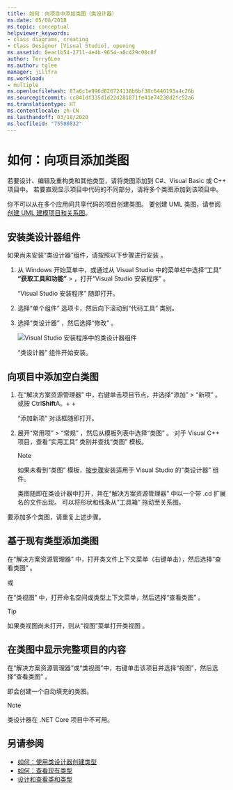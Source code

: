 ```yaml
---
title: 如何：向项目中添加类图（类设计器）
ms.date: 05/08/2018
ms.topic: conceptual
helpviewer_keywords:
- class diagrams, creating
- Class Designer [Visual Studio], opening
ms.assetid: 0eac1b54-2711-4e4b-9654-a0c429c08c8f
author: TerryGLee
ms.author: tglee
manager: jillfra
ms.workload:
- multiple
ms.openlocfilehash: 87a6c1e996d820724138b6bf38c6440193a4c26b
ms.sourcegitcommit: cc841df335d1d22d281871fe41e74238d2fc52a6
ms.translationtype: HT
ms.contentlocale: zh-CN
ms.lasthandoff: 03/18/2020
ms.locfileid: "75588832"
---
```

# <a name="how-to-add-class-diagrams-to-projects"></a>如何：向项目添加类图

若要设计、编辑及重构类和其他类型，请将类图添加到 C#、Visual Basic 或 C++ 项目中。 若要直观显示项目中代码的不同部分，请将多个类图添加到该项目中。

你不可以从在多个应用间共享代码的项目创建类图。 要创建 UML 类图，请参阅[创建 UML 建模项目和关系图](../../modeling/what-s-new-for-design-in-visual-studio.md)。

## <a name="install-the-class-designer-component"></a>安装类设计器组件

如果尚未安装“类设计器”组件，请按照以下步骤进行安装  。

1. 从 Windows 开始菜单中，或通过从 Visual Studio 中的菜单栏中选择“工具”  **“获取工具和功能”**  > ，打开“Visual Studio 安装程序”  。

   “Visual Studio 安装程序”  随即打开。

1. 选择“单个组件”  选项卡，然后向下滚动到“代码工具”  类别。

1. 选择“类设计器”  ，然后选择“修改”  。

   ![Visual Studio 安装程序中的类设计器组件](media/class-designer-component.png)

   “类设计器”  组件开始安装。

## <a name="add-a-blank-class-diagram-to-a-project"></a>向项目中添加空白类图

1. 在“解决方案资源管理器”  中，右键单击项目节点，并选择“添加”   > “新项”  。 或按 Ctrl**Shift**A。+  + 

   “添加新项”  对话框随即打开。

2. 展开“常用项”   > “常规”  ，然后从模板列表中选择“类图”  。 对于 Visual C++ 项目，查看“实用工具”  类别并查找“类图”  模板。

   > [!NOTE]
   > 如果未看到“类图”  模板，[按步骤](#install-the-class-designer-component)安装适用于 Visual Studio 的“类设计器”  组件。

   类图随即在类设计器中打开，并在“解决方案资源管理器”  中以一个带 .cd  扩展名的文件出现。 可以将形状和线条从“工具箱”  拖动至关系图。

要添加多个类图，请重复上述步骤。

## <a name="add-a-class-diagram-based-on-existing-types"></a>基于现有类型添加类图

在“解决方案资源管理器”  中，打开类文件上下文菜单（右键单击），然后选择“查看类图”  。

或

在“类视图”  中，打开命名空间或类型上下文菜单，然后选择“查看类图”  。

> [!TIP]
> 如果类视图尚未打开，则从“视图”菜单打开类视图    。

## <a name="to-display-the-contents-of-a-complete-project-in-a-class-diagram"></a>在类图中显示完整项目的内容

在“解决方案资源管理器”或“类视图”中，右键单击该项目并选择“视图”，然后选择“查看类图”    。

即会创建一个自动填充的类图。

> [!NOTE]
> 类设计器在 .NET Core 项目中不可用。

## <a name="see-also"></a>另请参阅

- [如何：使用类设计器创建类型](how-to-create-types.md)
- [如何：查看现有类型](how-to-view-existing-types.md)
- [设计和查看类和类型](designing-and-viewing-classes-and-types.md)
